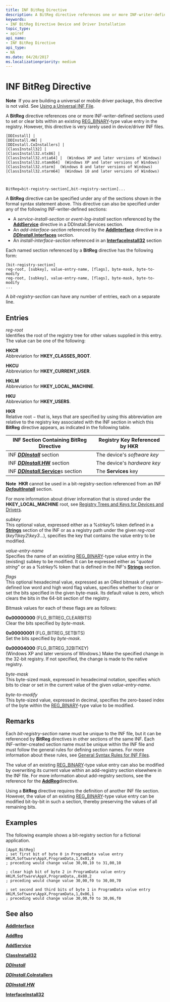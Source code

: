 ```yaml
---
title: INF BitReg Directive
description: A BitReg directive references one or more INF-writer-defined sections used to set or clear bits within an existing [REG_BINARY](/windows/desktop/SysInfo/registry-value-types)-type value entry in the registry. However, this directive is very rarely used in device/driver INF files.
keywords:
- INF BitReg Directive Device and Driver Installation
topic_type:
- apiref
api_name:
- INF BitReg Directive
api_type:
- NA
ms.date: 04/20/2017
ms.localizationpriority: medium
---
```


# INF BitReg Directive


**Note**  If you are building a universal or mobile driver package, this directive is not valid. See [Using a Universal INF File](using-a-universal-inf-file.md).

 

A **BitReg** directive references one or more INF-writer-defined sections used to set or clear bits within an existing [REG_BINARY](/windows/desktop/SysInfo/registry-value-types)-type value entry in the registry. However, this directive is very rarely used in device/driver INF files.

```inf
[DDInstall] | 
[DDInstall.HW] | 
[DDInstall.CoInstallers] | 
[ClassInstall32] | 
[ClassInstall32.ntx86] | 
[ClassInstall32.ntia64] |  (Windows XP and later versions of Windows)
[ClassInstall32.ntamd64]  (Windows XP and later versions of Windows)
[ClassInstall32.ntarm]  (Windows 8 and later versions of Windows)
[ClassInstall32.ntarm64]  (Windows 10 and later versions of Windows)


 
BitReg=bit-registry-section[,bit-registry-section]...
```

A **BitReg** directive can be specified under any of the sections shown in the formal syntax statement above. This directive can also be specified under any of the following INF-writer-defined sections:

-   A *service-install-section* or *event-log-install* section referenced by the [**AddService**](inf-addservice-directive.md) directive in a DDInstall.Services section.
-   An *add-interface-section* referenced by the [**AddInterface**](inf-addinterface-directive.md) directive in a [***DDInstall*.Interfaces**](inf-ddinstall-interfaces-section.md) section.
-   An *install-interface-section* referenced in an [**InterfaceInstall32**](inf-interfaceinstall32-section.md) section

Each named section referenced by a **BitReg** directive has the following form:

```inf
[bit-registry-section]
reg-root, [subkey], value-entry-name, [flags], byte-mask, byte-to-modify
reg-root, [subkey], value-entry-name, [flags], byte-mask, byte-to-modify
...
```

A *bit-registry-section* can have any number of entries, each on a separate line.

## Entries


<a href="" id="reg-root"></a>*reg-root*  
Identifies the root of the registry tree for other values supplied in this entry. The value can be one of the following:

<a href="" id="hkcr"></a>**HKCR**  
Abbreviation for **HKEY_CLASSES_ROOT**.

<a href="" id="hkcu"></a>**HKCU**  
Abbreviation for **HKEY_CURRENT_USER**.

<a href="" id="hklm"></a>**HKLM**  
Abbreviation for **HKEY_LOCAL_MACHINE**.

<a href="" id="hku"></a>**HKU**  
Abbreviation for **HKEY_USERS**.

<a href="" id="hkr"></a>**HKR**  
Relative root − that is, keys that are specified by using this abbreviation are relative to the registry key associated with the INF section in which this **BitReg** directive appears, as indicated in the following table.

| INF Section Containing BitReg Directive                                    | Registry Key Referenced by HKR                                                        |
|----------------------------------------------------------------------------|---------------------------------------------------------------------------------------|
| INF [***DDInstall***](inf-ddinstall-section.md) section                   | The device's *software key* |
| INF [***DDInstall*.HW**](inf-ddinstall-hw-section.md) section             | The device's *hardware key* |
| INF [***DDInstall*.Service**](inf-ddinstall-services-section.md)s section | The **Services** key                                                                  |

 

**Note**  **HKR** cannot be used in a bit-registry-section referenced from an INF [***DefaultInstall***](inf-defaultinstall-section.md) section.

 

For more information about driver information that is stored under the **HKEY_LOCAL_MACHINE** root, see [Registry Trees and Keys for Devices and Drivers](registry-trees-and-keys.md).

<a href="" id="subkey"></a>*subkey*  
This optional value, expressed either as a %*strkey*% token defined in a [**Strings**](inf-strings-section.md) section of the INF or as a registry path under the given *reg-root* (*key1\\key2\\key3*...), specifies the key that contains the value entry to be modified.

<a href="" id="value-entry-name"></a>*value-entry-name*  
Specifies the name of an existing [REG_BINARY](/windows/desktop/SysInfo/registry-value-types)-type value entry in the (existing) subkey to be modified. It can be expressed either as "*quoted string*" or as a %*strkey*% token that is defined in the INF's [**Strings**](inf-strings-section.md) section.

<a href="" id="flags"></a>*flags*  
This optional hexadecimal value, expressed as an ORed bitmask of system-defined low word and high word flag values, specifies whether to clear or set the bits specified in the given byte-mask. Its default value is zero, which clears the bits in the 64-bit section of the registry.

Bitmask values for each of these flags are as follows:

<a href="" id="0x00000000--flg-bitreg-clearbits-"></a>**0x00000000** (FLG_BITREG_CLEARBITS)  
Clear the bits specified by *byte-mask*.

<a href="" id="0x00000001--flg-bitreg-setbits-"></a>**0x00000001** (FLG_BITREG_SETBITS)  
Set the bits specified by *byte-mask*.

<a href="" id="0x00004000---flg-bitreg-32bitkey--"></a>**0x00004000** (FLG_BITREG_32BITKEY)   
(Windows XP and later versions of Windows.) Make the specified change in the 32-bit registry. If not specified, the change is made to the native registry.

<a href="" id="byte-mask"></a>*byte-mask*  
This byte-sized mask, expressed in hexadecimal notation, specifies which bits to clear or set in the current value of the given *value-entry-name*.

<a href="" id="byte-to-modify"></a>*byte-to-modify*  
This byte-sized value, expressed in decimal, specifies the zero-based index of the byte within the [REG_BINARY](/windows/desktop/SysInfo/registry-value-types)-type value to be modified.

## Remarks

Each *bit-registry-section* name must be unique to the INF file, but it can be referenced by **BitReg** directives in other sections of the same INF. Each INF-writer-created section name must be unique within the INF file and must follow the general rules for defining section names. For more information about these rules, see [General Syntax Rules for INF Files](general-syntax-rules-for-inf-files.md).

The value of an existing [REG_BINARY](/windows/desktop/SysInfo/registry-value-types)-type value entry can also be modified by overwriting its current value within an add-registry section elsewhere in the INF file. For more information about add-registry sections, see the reference for the [**AddReg**](inf-addreg-directive.md)directive.

Using a **BitReg** directive requires the definition of another INF file section. However, the value of an existing [REG_BINARY](/windows/desktop/SysInfo/registry-value-types)-type value entry can be modified bit-by-bit in such a section, thereby preserving the values of all remaining bits.

## Examples

The following example shows a bit-registry section for a fictional application.

```inf
[AppX_BitReg]
; set first bit of byte 0 in ProgramData value entry
HKLM,Software\AppX,ProgramData,1,0x01,0 
; preceding would change value 30,00,10 to 31,00,10

; clear high bit of byte 2 in ProgramData value entry
HKLM,Software\AppX,ProgramData,,0x80,2
; preceding would change value 30,00,f0 to 30,00,70

; set second and third bits of byte 1 in ProgramData value entry
HKLM,Software\AppX,ProgramData,1,0x06,1
; preceding would change value 30,00,f0 to 30,06,f0
```

## See also


[**AddInterface**](inf-addinterface-directive.md)

[**AddReg**](inf-addreg-directive.md)

[**AddService**](inf-addservice-directive.md)

[**ClassInstall32**](inf-classinstall32-section.md)

[***DDInstall***](inf-ddinstall-section.md)

[***DDInstall*.CoInstallers**](inf-ddinstall-coinstallers-section.md)

[***DDInstall*.HW**](inf-ddinstall-hw-section.md)

[**InterfaceInstall32**](inf-interfaceinstall32-section.md)

 


